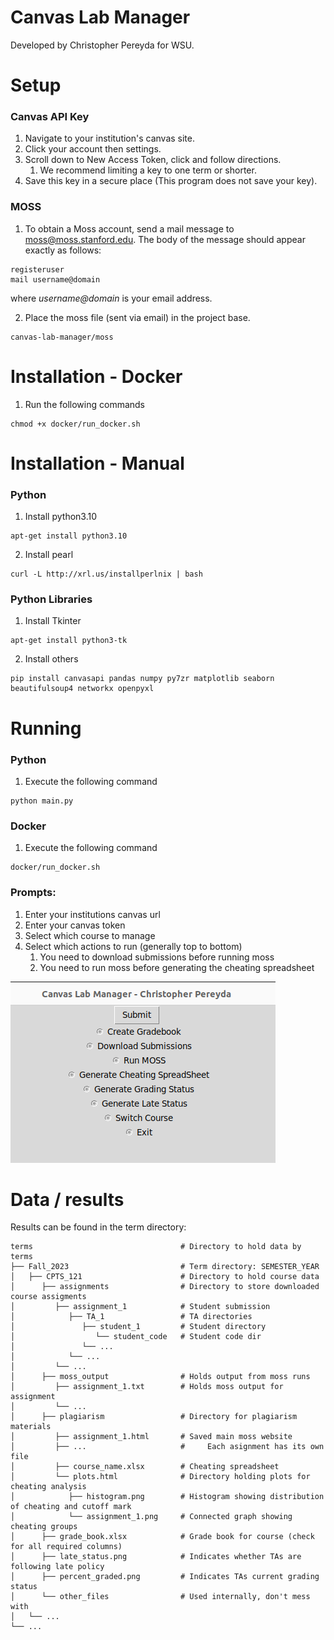 # Canvas Lab Manager
Developed by Christopher Pereyda for WSU.

# Setup
### Canvas API Key
1. Navigate to your institution's canvas site.
2. Click your account then settings.
3. Scroll down to New Access Token, click and follow directions.
   1. We recommend limiting a key to one term or shorter.
4. Save this key in a secure place (This program does not save your key).

### MOSS
1. To obtain a Moss account, send a mail message to moss@moss.stanford.edu. The body of the message should appear exactly as follows:
```commandline
registeruser
mail username@domain
```
where *username@domain* is your email address.

2. Place the moss file (sent via email) in the project base.
```commandline
canvas-lab-manager/moss
```

# Installation - Docker
1. Run the following commands
```commandline
chmod +x docker/run_docker.sh
```

# Installation - Manual
### Python
1. Install python3.10
```commandline
apt-get install python3.10
```
2. Install pearl
```commandline
curl -L http://xrl.us/installperlnix | bash
```

### Python Libraries
1. Install Tkinter
```commandline
apt-get install python3-tk
```

2. Install others
```commandline
pip install canvasapi pandas numpy py7zr matplotlib seaborn beautifulsoup4 networkx openpyxl
```

# Running
### Python 
1. Execute the following command
```commandline
python main.py
```

### Docker
1. Execute the following command
```commandline
docker/run_docker.sh
```

### Prompts:
1. Enter your institutions canvas url
2. Enter your canvas token
3. Select which course to manage
4. Select which actions to run (generally top to bottom)
   1. You need to download submissions before running moss
   2. You need to run moss before generating the cheating spreadsheet

![alt text](resources/menu.png)

# Data / results
Results can be found in the term directory:

    terms                                 # Directory to hold data by terms
    ├── Fall_2023                         # Term directory: SEMESTER_YEAR
    │   ├── CPTS_121                      # Directory to hold course data
    │      ├── assignments                # Directory to store downloaded course assigments
    │         ├── assignment_1            # Student submission
    │            ├── TA_1                 # TA directories
    │               ├── student_1         # Student directory
    │                  └── student_code   # Student code dir  
    │               └── ...   
    │            └── ...   
    │         └── ...   
    │      ├── moss_output                # Holds output from moss runs
    │         ├── assignment_1.txt        # Holds moss output for assignment
    │         └── ...   
    │      ├── plagiarism                 # Directory for plagiarism materials
    │         ├── assignment_1.html       # Saved main moss website 
    │         ├── ...                     #     Each asignment has its own file       
    │         ├── course_name.xlsx        # Cheating spreadsheet
    │         └── plots.html              # Directory holding plots for cheating analysis
    │            ├── histogram.png        # Histogram showing distribution of cheating and cutoff mark
    │            └── assignment_1.png     # Connected graph showing cheating groups
    │      ├── grade_book.xlsx            # Grade book for course (check for all required columns) 
    │      ├── late_status.png            # Indicates whether TAs are following late policy
    │      ├── percent_graded.png         # Indicates TAs current grading status 
    │      └── other_files                # Used internally, don't mess with                 
    │   └── ...                           
    └── ...                               
